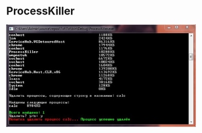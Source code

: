# ProcessKiller
![alt! text](https://github.com/qlulp/ProcessKiller/blob/main/screenshot.JPG?raw=true)
